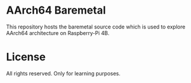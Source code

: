 # AArch64 Baremetal

This repository hosts the baremetal source code which is used to explore AArch64 architecture on Raspberry-Pi 4B.

# License
All rights reserved. Only for learning purposes.
